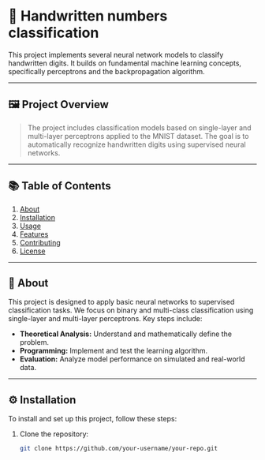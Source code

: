 # 🧠 Handwritten numbers classification


This project implements several neural network models to classify handwritten digits. It builds on fundamental machine learning concepts, specifically perceptrons and the backpropagation algorithm.

---

## 🖼️ Project Overview

> The project includes classification models based on single-layer and multi-layer perceptrons applied to the MNIST dataset. The goal is to automatically recognize handwritten digits using supervised neural networks.

---

## 📚 Table of Contents

1. [About](#about)
2. [Installation](#installation)
3. [Usage](#usage)
4. [Features](#features)
5. [Contributing](#contributing)
6. [License](#license)

---

## 🌟 About

This project is designed to apply basic neural networks to supervised classification tasks. We focus on binary and multi-class classification using single-layer and multi-layer perceptrons. Key steps include:
- **Theoretical Analysis:** Understand and mathematically define the problem.
- **Programming:** Implement and test the learning algorithm.
- **Evaluation:** Analyze model performance on simulated and real-world data.

---

## ⚙️ Installation

To install and set up this project, follow these steps:

1. Clone the repository:
   ```bash
   git clone https://github.com/your-username/your-repo.git
